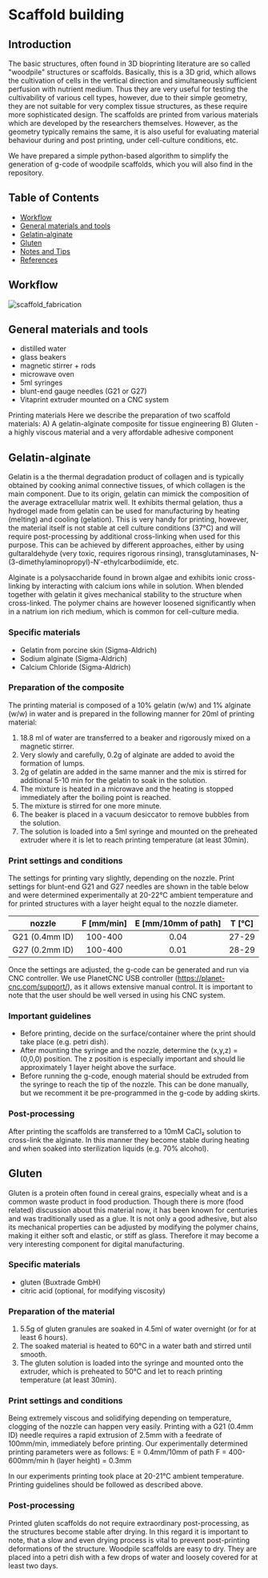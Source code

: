 # Scaffold building
## Introduction

The basic structures, often found in 3D bioprinting literature are so called "woodpile" structures or scaffolds. Basically, this is a 3D grid, which allows the cultivation of cells in the vertical direction and simultaneously sufficient perfusion with nutrient medium. Thus they are very useful for testing the cultivability of various cell types, however, due to their simple geometry, they are not suitable for very complex tissue structures, as these require more sophisticated design. The scaffolds are printed from various materials which are developed by the researchers themselves. However, as the geometry typically remains the same, it is also useful for evaluating material behaviour during and post printing, under cell-culture conditions, etc.

We have prepared a simple python-based algorithm to simplify the generation of g-code of woodpile scaffolds, which you will also find in the repository.

## Table of Contents
- [Workflow](#WORK)
- [General materials and tools](#MAT)
- [Gelatin-alginate](#GELALG)
- [Gluten](#GLUTEN)
- [Notes and Tips](#TIPS)
- [References](#REF)


## Workflow <a id="WORK"></a>
![scaffold_fabrication](https://user-images.githubusercontent.com/17159617/28751961-8f8d0494-7514-11e7-8fc4-a5a56167933f.png)

## General materials and tools <a id="MAT"></a>
- distilled water
- glass beakers
- magnetic stirrer + rods
- microwave oven
- 5ml syringes
- blunt-end gauge needles (G21 or G27)
- Vitaprint extruder mounted on a CNC system

Printing materials
Here we describe the preparation of two scaffold materials:
A) A gelatin-alginate composite for tissue engineering
B) Gluten - a highly viscous material and a very affordable adhesive component

## Gelatin-alginate <a id="GELALG"></a>
Gelatin is a the thermal degradation product of collagen and is typically obtained by cooking animal connective tissues, of which collagen is the main component. Due to its origin, gelatin can mimick the composition of the average extracellular matrix well. It exhibits thermal gelation, thus a hydrogel made from gelatin can be used for manufacturing by heating (melting) and cooling (gelation). This is very handy for printing, however, the material itself is not stable at cell culture conditions (37°C) and will require post-processing by additional cross-linking when used for this purpose. This can be achieved by different approaches, either by using gultaraldehyde (very toxic, requires rigorous rinsing), transglutaminases, N-(3-dimethylaminopropyl)-N′-ethylcarbodiimide, etc.

Alginate is a polysaccharide found in brown algae and exhibits ionic cross-linking by interacting with calcium ions while in solution. When blended together with gelatin it gives mechanical stability to the structure when cross-linked. The polymer chains are however loosened significantly when in a natrium ion rich medium, which is common for cell-culture media.

### Specific materials
- Gelatin from porcine skin (Sigma-Aldrich)
- Sodium alginate (Sigma-Aldrich)
- Calcium Chloride (Sigma-Aldrich)

### Preparation of the composite
The printing material is composed of a 10% gelatin (w/w) and 1% alginate (w/w) in water and is prepared in the following manner for 20ml of printing material:

1. 18.8 ml of water are transferred to a beaker and rigorously mixed on a magnetic stirrer.
2. Very slowly and carefully, 0.2g of alginate are added to avoid the formation of lumps.
3. 2g of gelatin are added in the same manner and the mix is stirred for additional 5-10 min for the gelatin to soak in the solution.
4. The mixture is heated in a microwave and the heating is stopped immediately after the boiling point is reached.
5. The mixture is stirred for one more minute.
6. The beaker is placed in a vacuum desiccator to remove bubbles from the solution.
7. The solution is loaded into a 5ml syringe and mounted on the preheated extruder where it is let to reach printing temperature (at least 30min).

### Print settings and conditions
The settings for printing vary slightly, depending on the nozzle. Print settings for blunt-end G21 and G27 needles are shown in the table below and were determined experimentally at 20-22°C ambient temperature and for printed structures with a layer height equal to the nozzle diameter.

|     nozzle     | F [mm/min] | E [mm/10mm of path] | T [°C] |
|:--------------:|:----------:|:-------------------:|:------:|
| G21 (0.4mm ID) |   100-400  |         0.04        |  27-29 |
| G27 (0.2mm ID) |   100-400  |         0.01        |  28-29 |

Once the settings are adjusted, the g-code can be generated and run via CNC controller. We use PlanetCNC USB controller (https://planet-cnc.com/support/), as it allows extensive manual control. It is important to note that the user should be well versed in using his CNC system.

### Important guidelines
- Before printing, decide on the surface/container where the print should take place (e.g. petri dish).
- After mounting the syringe and the nozzle, determine the (x,y,z) = (0,0,0) position. The z position is especially important and should lie approximately 1 layer height above the surface.
- Before running the g-code, enough material should be extruded from the syringe to reach the tip of the nozzle. This can be done manually, but we recomment it be pre-programmed in the g-code by adding skirts.

### Post-processing
After printing the scaffolds are transferred to a 10mM CaCl₂ solution to cross-link the alginate. In this manner they become stable during heating and when soaked into sterilization liquids (e.g. 70% alcohol).

## Gluten <a id="GLUTEN"></a>
Gluten is a protein often found in cereal grains, especially wheat and is a common waste product in food production. Though there is more (food related) discussion about this material now, it has been known for centuries and was traditionally used as a glue. It is not only a good adhesive, but also its mechanical properties can be adjusted by modifying the polymer chains, making it either soft and elastic, or stiff as glass. Therefore it may become a very interesting component for digital manufacturing.

### Specific materials
- gluten (Buxtrade GmbH)
- citric acid (optional, for modifying viscosity)

### Preparation of the material
1. 5.5g of gluten granules are soaked in 4.5ml of water overnight (or for at least 6 hours).
2. The soaked material is heated to 60°C in a water bath and stirred until smooth.
3. The gluten solution is loaded into the syringe and mounted onto the extruder, which is preheated to 50°C and let to reach printing temperature (at least 30min).

### Print settings and conditions
Being extremely viscous and solidifying depending on temperature, clogging of the nozzle can happen very easily. Printing with a G21 (0.4mm ID) needle requires a rapid extrusion of 2.5mm with a feedrate of 100mm/min, immediately before printing. Our experimentally determined printing parameters were as follows:
E = 0.4mm/10mm of path
F = 400-600mm/min
h (layer height) = 0.3mm

In our experiments printing took place at 20-21°C ambient temperature. Printing guidelines should be followed as described above.

### Post-processing
Printed gluten scaffolds do not require extraordinary post-processing, as the structures become stable after drying. In this regard it is important to note, that a slow and even drying process is vital to prevent post-printing deformations of the structure. Woodpile scaffolds are easy to dry. They are placed into a petri dish with a few drops of water and loosely covered for at least two days.
